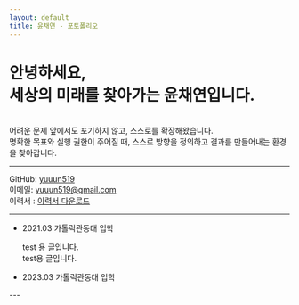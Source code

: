 ```yaml
---
layout: default
title: 윤채연 - 포토폴리오
---
```


# 안녕하세요, <br> 세상의 미래를 찾아가는 윤채연입니다.
<br>
어려운 문제 앞에서도 포기하지 않고, 스스로를 확장해왔습니다. <br>
명확한 목표와 실행 권한이 주어질 때, 스스로 방향을 정의하고 결과를 만들어내는 환경을 찾아갑니다.


---

GitHub: [yuuun519](https://github.com/yuuun519)  
이메일: yuuun519@gmail.com  
이력서 : [이력서 다운로드](.pdf)

---

<ul class="timeline">
  <li>
    <div class="timeline-content">
      <span class="date">2021.03</span>
      <span class="title">가톨릭관동대 입학</span>
      <p>test 용 글입니다.<br>test용 글입니다.</p>
    </div>
  </li>
  <li>
    <div class="timeline-content">
      <span class="date">2023.03</span>
      <span class="title">가톨릭관동대 입학</span>
    </div>
  </li>
</ul>
---
